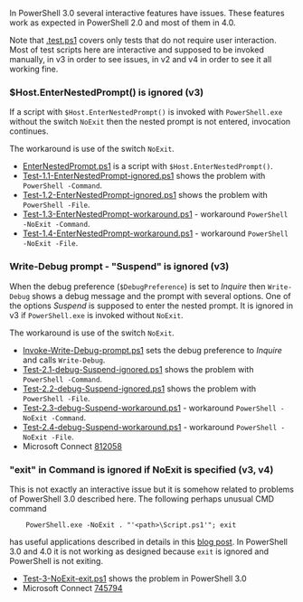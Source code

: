 
In PowerShell 3.0 several interactive features have issues.
These features work as expected in PowerShell 2.0 and most of them in 4.0.

Note that [.test.ps1](.test.ps1) covers only tests that do not require user interaction.
Most of test scripts here are interactive and supposed to be invoked manually,
in v3 in order to see issues, in v2 and v4 in order to see it all working fine.

### $Host.EnterNestedPrompt() is ignored (v3)

If a script with `$Host.EnterNestedPrompt()` is invoked with `PowerShell.exe`
without the switch `NoExit` then the nested prompt is not entered, invocation
continues.

The workaround is use of the switch `NoExit`.

- [EnterNestedPrompt.ps1](EnterNestedPrompt.ps1) is a script with `$Host.EnterNestedPrompt()`.
- [Test-1.1-EnterNestedPrompt-ignored.ps1](Test-1.1-EnterNestedPrompt-ignored.ps1) shows the problem with `PowerShell -Command`.
- [Test-1.2-EnterNestedPrompt-ignored.ps1](Test-1.2-EnterNestedPrompt-ignored.ps1) shows the problem with `PowerShell -File`.
- [Test-1.3-EnterNestedPrompt-workaround.ps1](Test-1.3-EnterNestedPrompt-workaround.ps1) - workaround `PowerShell -NoExit -Command`.
- [Test-1.4-EnterNestedPrompt-workaround.ps1](Test-1.4-EnterNestedPrompt-workaround.ps1) - workaround `PowerShell -NoExit -File`.

### Write-Debug prompt - "Suspend" is ignored (v3)

When the debug preference (`$DebugPreference`) is set to *Inquire* then
`Write-Debug` shows a debug message and the prompt with several options.
One of the options *Suspend* is supposed to enter the nested prompt.
It is ignored in v3 if `PowerShell.exe` is invoked without `NoExit`.

The workaround is use of the switch `NoExit`.

- [Invoke-Write-Debug-prompt.ps1](Invoke-Write-Debug-prompt.ps1) sets the debug preference to *Inquire* and calls `Write-Debug`.
- [Test-2.1-debug-Suspend-ignored.ps1](Test-2.1-debug-Suspend-ignored.ps1) shows the problem with `PowerShell -Command`.
- [Test-2.2-debug-Suspend-ignored.ps1](Test-2.2-debug-Suspend-ignored.ps1) shows the problem with `PowerShell -File`.
- [Test-2.3-debug-Suspend-workaround.ps1](Test-2.3-debug-Suspend-workaround.ps1) - workaround `PowerShell -NoExit -Command`.
- [Test-2.4-debug-Suspend-workaround.ps1](Test-2.4-debug-Suspend-workaround.ps1) - workaround `PowerShell -NoExit -File`.
- Microsoft Connect [812058](https://connect.microsoft.com/PowerShell/Feedback/Details/812058)

### "exit" in Command is ignored if NoExit is specified (v3, v4)

This is not exactly an interactive issue but it is somehow related to problems
of PowerShell 3.0 described here. The following perhaps unusual CMD command

```batchfile
    PowerShell.exe -NoExit . "'<path>\Script.ps1'"; exit
```

has useful applications described in details in this [blog post]. In PowerShell
3.0 and 4.0 it is not working as designed because `exit` is ignored and
PowerShell is not exiting.

- [Test-3-NoExit-exit.ps1](Test-3-NoExit-exit.ps1) shows the problem in PowerShell 3.0
- Microsoft Connect [745794](https://connect.microsoft.com/PowerShell/Feedback/Details/745794)

[blog post]: http://nightroman.wordpress.com/2009/11/11/how-to-run-powershell-scripts-from-explorer/
